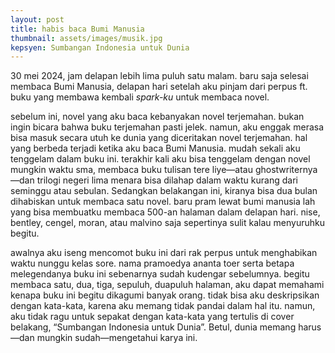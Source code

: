 ```yaml
---
layout: post
title: habis baca Bumi Manusia
thumbnail: assets/images/musik.jpg
kepsyen: Sumbangan Indonesia untuk Dunia
---
```

30 mei 2024, jam delapan lebih lima puluh satu malam. baru saja selesai membaca Bumi Manusia, delapan hari setelah aku pinjam dari perpus ft. buku yang membawa kembali *spark-ku* untuk membaca novel. 

sebelum ini, novel yang aku baca kebanyakan novel terjemahan. bukan ingin bicara bahwa buku terjemahan pasti jelek. namun, aku enggak merasa bisa masuk secara utuh ke dunia yang diceritakan novel terjemahan. hal yang berbeda terjadi ketika aku baca Bumi Manusia. mudah sekali aku tenggelam dalam buku ini. terakhir kali aku bisa tenggelam dengan novel mungkin waktu sma, membaca buku tulisan tere liye—atau ghostwriternya—dan trilogi negeri lima menara bisa dilahap dalam waktu kurang dari seminggu atau sebulan. Sedangkan belakangan ini, kiranya bisa dua bulan dihabiskan untuk membaca satu novel. baru pram lewat bumi manusia lah yang bisa membuatku membaca 500-an halaman dalam delapan hari. nise, bentley, cengel, moran, atau malvino saja sepertinya sulit kalau menyuruhku begitu.

awalnya aku iseng mencomot buku ini dari rak perpus untuk menghabikan waktu nunggu kelas sore. nama pramoedya ananta toer serta betapa melegendanya buku ini sebenarnya sudah kudengar sebelumnya. begitu membaca satu, dua, tiga, sepuluh, duapuluh halaman, aku dapat memahami kenapa buku ini begitu dikagumi banyak orang. tidak bisa aku deskripsikan dengan kata-kata, karena aku memang tidak pandai dalam hal itu. namun, aku tidak ragu untuk sepakat dengan kata-kata yang tertulis di cover belakang, “Sumbangan Indonesia untuk Dunia”. Betul, dunia memang harus—dan mungkin sudah—mengetahui karya ini.